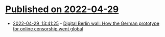 # [Published on 2022-04-29](index.md)

* [2022-04-29, 13:41:25](https://news.ycombinator.com/item?id=31204960) - [Digital Berlin wall: How the German prototype for online censorship went global](http://justitia-int.org/en/the-digital-berlin-wall-act-2-how-the-german-prototype-for-online-censorship-went-global-2020-edition/)
